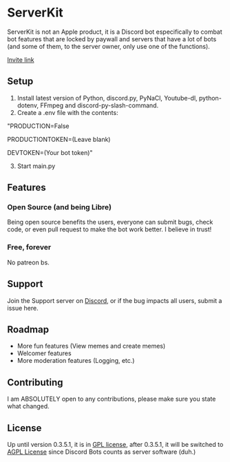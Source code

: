 # ServerKit
ServerKit is not an Apple product, it is a Discord bot especifically to combat bot features that are locked by paywall and servers that have a lot of bots (and some of them, to the server owner, only use one of the functions).

[Invite link](https://discord.com/oauth2/authorize?client_id=828582617254461481&permissions=2587094358&scope=bot%20applications.commands)

## Setup

1. Install latest version of Python, discord.py, PyNaCl, Youtube-dl, python-dotenv, FFmpeg and discord-py-slash-command.
2. Create a .env file with the contents:

"PRODUCTION=False

PRODUCTIONTOKEN=(Leave blank)

DEVTOKEN=(Your bot token)"

3. Start main.py

## Features
### Open Source (and being Libre)
Being open source benefits the users, everyone can submit bugs, check code, or even pull request to make the bot work better. I believe in trust!
### Free, forever
No patreon bs.

## Support
Join the Support server on [Discord](https://discord.gg/CqRkKpZR), or if the bug impacts all users, submit a issue here.

## Roadmap
- More fun features (View memes and create memes)
- Welcomer features
- More moderation features (Logging, etc.)

## Contributing
I am ABSOLUTELY open to any contributions, please make sure you state what changed.

## License
Up until version 0.3.5.1, it is in [GPL license](https://www.gnu.org/licenses/gpl-3.0.html), after 0.3.5.1, it will be switched to [AGPL License](https://www.gnu.org/licenses/agpl-3.0.html) since Discord Bots counts as server software (duh.)
